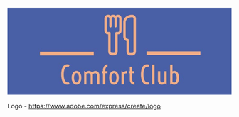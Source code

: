 ![Comfort Club Logo](assets/images/comfort-club-logo-rdme.jpg)

Logo - https://www.adobe.com/express/create/logo